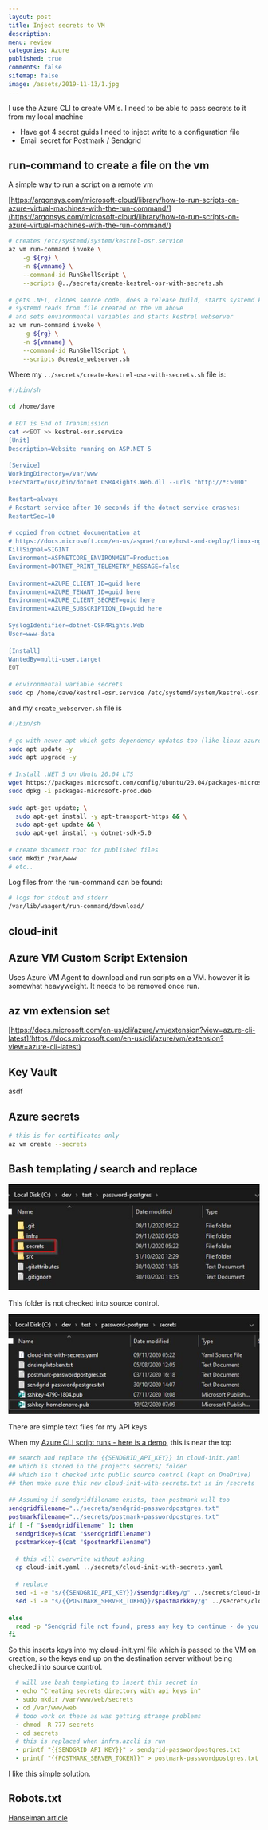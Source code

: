 ```yaml
---
layout: post
title: Inject secrets to VM 
description: 
menu: review
categories: Azure 
published: true 
comments: false     
sitemap: false
image: /assets/2019-11-13/1.jpg
---
```


<!-- [![alt text](/assets/2020-10-12/db.jpg "Db from Caspar Camille Rubin on Unsplash")](https://unsplash.com/@casparrubin) -->

I use the Azure CLI to create VM's. I need to be able to pass secrets to it from my local machine

- Have got 4 secret guids I need to inject write to a configuration file
- Email secret for Postmark / Sendgrid

## run-command to create a file on the vm

A simple way to run a script on a remote vm

[https://argonsys.com/microsoft-cloud/library/how-to-run-scripts-on-azure-virtual-machines-with-the-run-command/](https://argonsys.com/microsoft-cloud/library/how-to-run-scripts-on-azure-virtual-machines-with-the-run-command/)

```bash
# creates /etc/systemd/system/kestrel-osr.service
az vm run-command invoke \
    -g ${rg} \
    -n ${vmname} \
    --command-id RunShellScript \
    --scripts @../secrets/create-kestrel-osr-with-secrets.sh

# gets .NET, clones source code, does a release build, starts systemd kestrel service
# systemd reads from file created on the vm above
# and sets environmental variables and starts kestrel webserver
az vm run-command invoke \
    -g ${rg} \
    -n ${vmname} \
    --command-id RunShellScript \
    --scripts @create_webserver.sh
```

Where my `../secrets/create-kestrel-osr-with-secrets.sh` file is:

```bash
#!/bin/sh

cd /home/dave

# EOT is End of Transmission
cat <<EOT >> kestrel-osr.service
[Unit]
Description=Website running on ASP.NET 5 

[Service]
WorkingDirectory=/var/www
ExecStart=/usr/bin/dotnet OSR4Rights.Web.dll --urls "http://*:5000"

Restart=always
# Restart service after 10 seconds if the dotnet service crashes:
RestartSec=10

# copied from dotnet documentation at
# https://docs.microsoft.com/en-us/aspnet/core/host-and-deploy/linux-nginx?view=aspnetcore-3.1#code-try-7
KillSignal=SIGINT
Environment=ASPNETCORE_ENVIRONMENT=Production
Environment=DOTNET_PRINT_TELEMETRY_MESSAGE=false

Environment=AZURE_CLIENT_ID=guid here
Environment=AZURE_TENANT_ID=guid here
Environment=AZURE_CLIENT_SECRET=guid here
Environment=AZURE_SUBSCRIPTION_ID=guid here

SyslogIdentifier=dotnet-OSR4Rights.Web
User=www-data

[Install]
WantedBy=multi-user.target
EOT

# environmental variable secrets
sudo cp /home/dave/kestrel-osr.service /etc/systemd/system/kestrel-osr.service
```

and my `create_webserver.sh` file is

```bash
#!/bin/sh

# go with newer apt which gets dependency updates too (like linux-azure)
sudo apt update -y
sudo apt upgrade -y
  
# Install .NET 5 on Ubutu 20.04 LTS
wget https://packages.microsoft.com/config/ubuntu/20.04/packages-microsoft-prod.deb -O packages-microsoft-prod.deb
sudo dpkg -i packages-microsoft-prod.deb

sudo apt-get update; \
  sudo apt-get install -y apt-transport-https && \
  sudo apt-get update && \
  sudo apt-get install -y dotnet-sdk-5.0

# create document root for published files 
sudo mkdir /var/www
# etc..
```


Log files from the run-command can be found:

```bash
# logs for stdout and stderr
/var/lib/waagent/run-command/download/
```

## cloud-init

## Azure VM Custom Script Extension

Uses Azure VM Agent to download and run scripts on a VM. however it is somewhat heavyweight. It needs to be removed once run.

## az vm extension set

[https://docs.microsoft.com/en-us/cli/azure/vm/extension?view=azure-cli-latest](https://docs.microsoft.com/en-us/cli/azure/vm/extension?view=azure-cli-latest)

## Key Vault
asdf

## Azure secrets

```bash
# this is for certificates only
az vm create --secrets

```

## Bash templating / search and replace 

<!-- ![alt text](/assets/2020-10-21/secrets.jpg "Secrets"){:width="800px"} -->
![alt text](/assets/2020-10-21/secrets.jpg "Secrets")

This folder is not checked into source control.

![alt text](/assets/2020-10-21/secrets2.jpg "Secrets the details")

There are simple text files for my API keys

When my [Azure CLI script runs - here is a demo](https://github.com/djhmateer/password-postgres/blob/main/infra/infra.azcli), this is near the top

```bash
## search and replace the {{SENDGRID_API_KEY}} in cloud-init.yaml
## which is stored in the projects secrets/ folder
## which isn't checked into public source control (kept on OneDrive)
## then make sure this new cloud-init-with-secrets.txt is in /secrets

## Assuming if sendgridfilename exists, then postmark will too
sendgridfilename="../secrets/sendgrid-passwordpostgres.txt"
postmarkfilename="../secrets/postmark-passwordpostgres.txt"
if [ -f "$sendgridfilename" ]; then
  sendgridkey=$(cat "$sendgridfilename")
  postmarkkey=$(cat "$postmarkfilename")

  # this will overwrite without asking
  cp cloud-init.yaml ../secrets/cloud-init-with-secrets.yaml

  # replace
  sed -i -e "s/{{SENDGRID_API_KEY}}/$sendgridkey/g" ../secrets/cloud-init-with-secrets.yaml
  sed -i -e "s/{{POSTMARK_SERVER_TOKEN}}/$postmarkkey/g" ../secrets/cloud-init-with-secrets.yaml

else
  read -p "Sendgrid file not found, press any key to continue - do you really want to continue? (no infrastructure created yet)"
fi

```

So this inserts keys into my cloud-init.yml file which is passed to the VM on creation, so the keys end up on the destination server without being checked into source control.

```yml
  # will use bash templating to insert this secret in
  - echo "Creating secrets directory with api keys in"
  - sudo mkdir /var/www/web/secrets
  - cd /var/www/web
  # todo work on these as was getting strange problems
  - chmod -R 777 secrets
  - cd secrets
  # this is replaced when infra.azcli is run
  - printf "{{SENDGRID_API_KEY}}" > sendgrid-passwordpostgres.txt
  - printf "{{POSTMARK_SERVER_TOKEN}}" > postmark-passwordpostgres.txt
```

I like this simple solution.

## Robots.txt

[Hanselman article](https://www.hanselman.com/blog/using-the-aspnet-core-environment-feature-to-manage-development-vs-production-for-any-config-file-type)